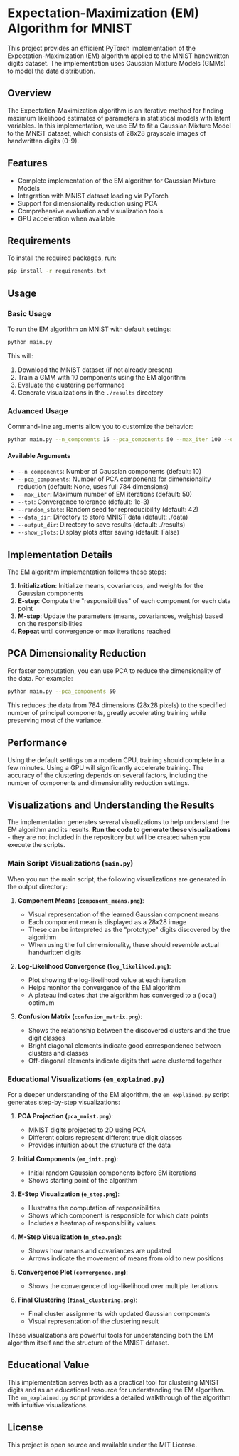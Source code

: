 # Expectation-Maximization (EM) Algorithm for MNIST

This project provides an efficient PyTorch implementation of the Expectation-Maximization (EM) algorithm applied to the MNIST handwritten digits dataset. The implementation uses Gaussian Mixture Models (GMMs) to model the data distribution.

## Overview

The Expectation-Maximization algorithm is an iterative method for finding maximum likelihood estimates of parameters in statistical models with latent variables. In this implementation, we use EM to fit a Gaussian Mixture Model to the MNIST dataset, which consists of 28x28 grayscale images of handwritten digits (0-9).

## Features

- Complete implementation of the EM algorithm for Gaussian Mixture Models
- Integration with MNIST dataset loading via PyTorch
- Support for dimensionality reduction using PCA
- Comprehensive evaluation and visualization tools
- GPU acceleration when available

## Requirements

To install the required packages, run:

```bash
pip install -r requirements.txt
```

## Usage

### Basic Usage

To run the EM algorithm on MNIST with default settings:

```bash
python main.py
```

This will:
1. Download the MNIST dataset (if not already present)
2. Train a GMM with 10 components using the EM algorithm
3. Evaluate the clustering performance 
4. Generate visualizations in the `./results` directory

### Advanced Usage

Command-line arguments allow you to customize the behavior:

```bash
python main.py --n_components 15 --pca_components 50 --max_iter 100 --output_dir ./custom_results
```

#### Available Arguments

- `--n_components`: Number of Gaussian components (default: 10)
- `--pca_components`: Number of PCA components for dimensionality reduction (default: None, uses full 784 dimensions)
- `--max_iter`: Maximum number of EM iterations (default: 50)
- `--tol`: Convergence tolerance (default: 1e-3)
- `--random_state`: Random seed for reproducibility (default: 42)
- `--data_dir`: Directory to store MNIST data (default: ./data)
- `--output_dir`: Directory to save results (default: ./results)
- `--show_plots`: Display plots after saving (default: False)

## Implementation Details

The EM algorithm implementation follows these steps:

1. **Initialization**: Initialize means, covariances, and weights for the Gaussian components
2. **E-step**: Compute the "responsibilities" of each component for each data point
3. **M-step**: Update the parameters (means, covariances, weights) based on the responsibilities
4. **Repeat** until convergence or max iterations reached

## PCA Dimensionality Reduction

For faster computation, you can use PCA to reduce the dimensionality of the data. For example:

```bash
python main.py --pca_components 50
```

This reduces the data from 784 dimensions (28x28 pixels) to the specified number of principal components, greatly accelerating training while preserving most of the variance.

## Performance

Using the default settings on a modern CPU, training should complete in a few minutes. Using a GPU will significantly accelerate training. The accuracy of the clustering depends on several factors, including the number of components and dimensionality reduction settings.

## Visualizations and Understanding the Results

The implementation generates several visualizations to help understand the EM algorithm and its results. **Run the code to generate these visualizations** - they are not included in the repository but will be created when you execute the scripts.

### Main Script Visualizations (`main.py`)

When you run the main script, the following visualizations are generated in the output directory:

1. **Component Means (`component_means.png`)**:
   - Visual representation of the learned Gaussian component means
   - Each component mean is displayed as a 28x28 image
   - These can be interpreted as the "prototype" digits discovered by the algorithm
   - When using the full dimensionality, these should resemble actual handwritten digits

2. **Log-Likelihood Convergence (`log_likelihood.png`)**:
   - Plot showing the log-likelihood value at each iteration
   - Helps monitor the convergence of the EM algorithm
   - A plateau indicates that the algorithm has converged to a (local) optimum

3. **Confusion Matrix (`confusion_matrix.png`)**:
   - Shows the relationship between the discovered clusters and the true digit classes
   - Bright diagonal elements indicate good correspondence between clusters and classes
   - Off-diagonal elements indicate digits that were clustered together

### Educational Visualizations (`em_explained.py`)

For a deeper understanding of the EM algorithm, the `em_explained.py` script generates step-by-step visualizations:

1. **PCA Projection (`pca_mnist.png`)**:
   - MNIST digits projected to 2D using PCA
   - Different colors represent different true digit classes
   - Provides intuition about the structure of the data

2. **Initial Components (`em_init.png`)**:
   - Initial random Gaussian components before EM iterations
   - Shows starting point of the algorithm

3. **E-Step Visualization (`e_step.png`)**:
   - Illustrates the computation of responsibilities
   - Shows which component is responsible for which data points
   - Includes a heatmap of responsibility values

4. **M-Step Visualization (`m_step.png`)**:
   - Shows how means and covariances are updated
   - Arrows indicate the movement of means from old to new positions

5. **Convergence Plot (`convergence.png`)**:
   - Shows the convergence of log-likelihood over multiple iterations

6. **Final Clustering (`final_clustering.png`)**:
   - Final cluster assignments with updated Gaussian components
   - Visual representation of the clustering result

These visualizations are powerful tools for understanding both the EM algorithm itself and the structure of the MNIST dataset.

## Educational Value

This implementation serves both as a practical tool for clustering MNIST digits and as an educational resource for understanding the EM algorithm. The `em_explained.py` script provides a detailed walkthrough of the algorithm with intuitive visualizations.

## License

This project is open source and available under the MIT License. 